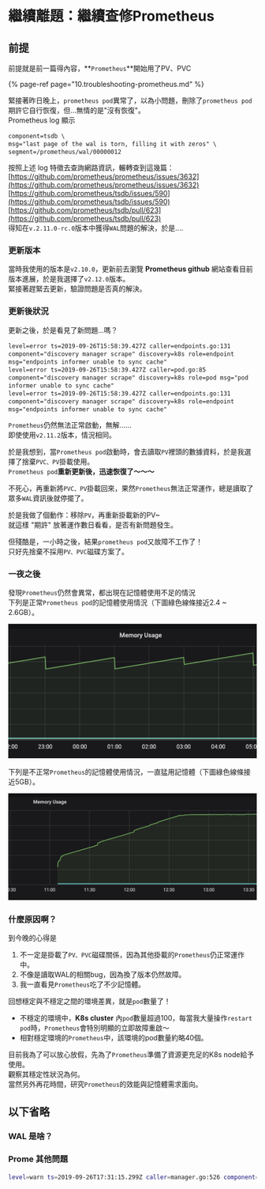 # 繼續離題：繼續查修Prometheus

## 前提

前提就是前一篇得內容，**`Prometheus`**開始用了PV、PVC

{% page-ref page="10.troubleshooting-prometheus.md" %}

緊接著昨日晚上，`prometheus pod`異常了，以為小問題，刪除了`prometheus pod`期許它自行恢復，但...無情的是"沒有恢復"。  
Prometheus log 顯示

```text
component=tsdb \
msg="last page of the wal is torn, filling it with zeros" \
segment=/prometheus/wal/00000012
```

按照上述 log 特徵去查詢網路資訊，輾轉查到這幾篇：  
[https://github.com/prometheus/prometheus/issues/3632](https://github.com/prometheus/prometheus/issues/3632)  
[https://github.com/prometheus/tsdb/issues/590](https://github.com/prometheus/tsdb/issues/590)  
[https://github.com/prometheus/tsdb/pull/623](https://github.com/prometheus/tsdb/pull/623)  
得知在`v.2.11.0-rc.0`版本中獲得`WAL`問題的解決，於是....

### 更新版本

當時我使用的版本是`v2.10.0`，更新前去瀏覽 **Prometheus github** 網站查看目前版本進展，於是我選擇了`v2.12.0`版本。  
緊接著趕緊去更新，驗證問題是否真的解決。

### 更新後狀況

更新之後，於是看見了新問題...嗎？

```text
level=error ts=2019-09-26T15:58:39.427Z caller=endpoints.go:131 component="discovery manager scrape" discovery=k8s role=endpoint msg="endpoints informer unable to sync cache"
level=error ts=2019-09-26T15:58:39.427Z caller=pod.go:85 component="discovery manager scrape" discovery=k8s role=pod msg="pod informer unable to sync cache"
level=error ts=2019-09-26T15:58:39.427Z caller=endpoints.go:131 component="discovery manager scrape" discovery=k8s role=endpoint msg="endpoints informer unable to sync cache"

```

`Prometheus`仍然無法正常啟動，無解......  
即使使用`v2.11.2`版本，情況相同。

於是我想到，當`Prometheus pod`啟動時，會去讀取`PV`裡頭的數據資料，於是我選擇了捨棄`PVC、PV`掛載使用。  
`Prometheus pod`**重新更新後，迅速恢復了～～～**

不死心，再重新將`PVC、PV`掛載回來，果然`Prometheus`無法正常運作，總是讀取了眾多`WAL`資訊後就停擺了。

於是我做了個動作：移除`PV`，再重新掛載新的PV~  
就這樣 "期許" 放著運作數日看看，是否有新問題發生。

但殘酷是，一小時之後，結果`prometheus pod`又故障不工作了！  
只好先捨棄不採用`PV、PVC`磁碟方案了。

### 一夜之後

發現`Prometheus`仍然會異常，都出現在記憶體使用不足的情況  
下列是正常`Prometheus pod`的記憶體使用情況（下圖綠色線條接近2.4 ~ 2.6GB）。

![](../.gitbook/assets/image%20%281%29.png)

下列是不正常`Prometheus`的記憶體使用情況，一直猛用記憶體（下圖綠色線條接近5GB）。

![](../.gitbook/assets/image%20%2813%29.png)

### 什麼原因啊？

到今晚的心得是

1. 不一定是掛載了`PV、PVC`磁碟關係，因為其他掛載的`Prometheus`仍正常運作中。
2. 不像是讀取WAL的相關bug，因為換了版本仍然故障。
3. 我一直看見`Prometheus`吃了不少記憶體。

回想穩定與不穩定之間的環境差異，就是`pod`數量了！

* 不穩定的環境中，**K8s cluster** 內`pod`數量超過100，每當我大量操作`restart pod`時，`Prometheus`會特別明顯的立即故障重啟～
* 相對穩定環境的`Prometheus`中，該環境的pod數量約略40個。

目前我為了可以放心放假，先為了`Prometheus`準備了資源更充足的K8s node給予使用。  
觀察其穩定性狀況為何。  
當然另外再花時間，研究`Prometheus`的效能與記憶體需求面向。

## 以下省略

### WAL 是啥？

### Prome 其他問題

```bash
level=warn ts=2019-09-26T17:31:15.299Z caller=manager.go:526 component="rule manager" group=k8s.rules msg="Evaluating rule failed" rule="record: namespace_name:container_cpu_usage_seconds_total:sum_rate\nexpr: sum by(namespace, label_name) (sum by(namespace, pod_name) (rate(container_cpu_usage_seconds_total{container_name!=\"\",image!=\"\",job=\"kubelet\"}[5m]))\n  * on(namespace, pod_name) group_left(label_name) label_replace(kube_pod_labels{job=\"kube-state-metrics\"},\n  \"pod_name\", \"$1\", \"pod\", \"(.*)\"))\n" err="found duplicate series for the match group {namespace=\"b2pro\", pod_name=\"prometheus-b2pro-prometheus-operator-prometheus-0\"} on the right hand-side of the operation: [{__name__=\"kube_pod_labels\", endpoint=\"http\", instance=\"10.56.9.3:8080\", job=\"kube-state-metrics\", label_app=\"prometheus\", label_controller_revision_hash=\"prometheus-b2pro-prometheus-operator-prometheus-554fb6c98d\", label_prometheus=\"b2pro-prometheus-operator-prometheus\", label_statefulset_kubernetes_io_pod_name=\"prometheus-b2pro-prometheus-operator-prometheus-0\", namespace=\"b2pro\", pod=\"prometheus-b2pro-prometheus-operator-prometheus-0\", pod_name=\"prometheus-b2pro-prometheus-operator-prometheus-0\", service=\"b2pro-kube-state-metrics\"}, {__name__=\"kube_pod_labels\", endpoint=\"http\", instance=\"10.56.9.3:8080\", job=\"kube-state-metrics\", label_app=\"prometheus\", label_controller_revision_hash=\"prometheus-b2pro-prometheus-operator-prometheus-54bf49b9cf\", label_prometheus=\"b2pro-prometheus-operator-prometheus\", label_statefulset_kubernetes_io_pod_name=\"prometheus-b2pro-prometheus-operator-prometheus-0\", namespace=\"b2pro\", pod=\"prometheus-b2pro-prometheus-operator-prometheus-0\", pod_name=\"prometheus-b2pro-prometheus-operator-prometheus-0\", service=\"b2pro-kube-state-metrics\"}];many-to-many matching not allowed: matching labels must be unique on one side"
```

